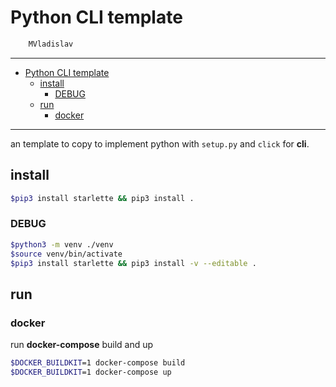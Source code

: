 # Python CLI template

```sh
    MVladislav
```

---

- [Python CLI template](#python-cli-template)
  - [install](#install)
    - [DEBUG](#debug)
  - [run](#run)
    - [docker](#docker)

---

an template to copy to implement python with `setup.py` and `click` for **cli**.

## install

```sh
$pip3 install starlette && pip3 install .
```

### DEBUG

```sh
$python3 -m venv ./venv
$source venv/bin/activate
$pip3 install starlette && pip3 install -v --editable .
```

## run

### docker

run **docker-compose** build and up

```sh
$DOCKER_BUILDKIT=1 docker-compose build
$DOCKER_BUILDKIT=1 docker-compose up
```
